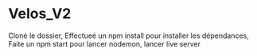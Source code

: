 # Velos_V2

Cloné le dossier, 
Effectueé un npm install pour installer les dépendances,
Faite un npm start pour lancer nodemon,
lancer live server 
